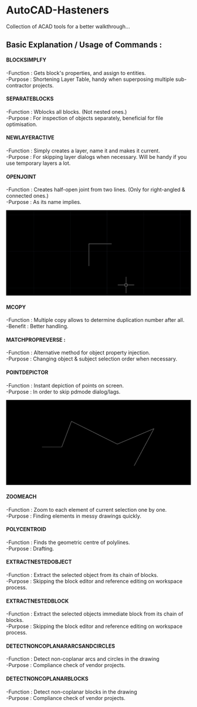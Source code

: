 # AutoCAD-Hasteners
Collection of ACAD tools for a better walkthrough...

## Basic Explanation / Usage of Commands :

#### BLOCKSIMPLFY    
-Function        : Gets block's properties, and assign to entities.\
-Purpose         : Shortening Layer Table, handy when superposing multiple sub-contractor projects.
                
#### SEPARATEBLOCKS  
-Function       : Wblocks all blocks. (Not nested ones.)\
-Purpose        : For inspection of objects separately, beneficial for file optimisation.
                 
#### NEWLAYERACTIVE  
-Function       : Simply creates a layer, name it and makes it current.\
-Purpose        : For skipping layer dialogs when necessary. Will be handy if you use temporary layers a lot.
                 
#### OPENJOINT      
-Function       : Creates half-open joint from two lines. (Only for right-angled & connected ones.)\
-Purpose        : As its name implies.
                 
![OpenJoint](images/OPENJOINT.gif)
               
#### MCOPY            
-Function      : Multiple copy allows to determine duplication number after all.\
-Benefit       : Better handling.
                  
#### MATCHPROPREVERSE : 
-Function      : Alternative method for object property injection.\
-Purpose       : Changing object & subject selection order when necessary.
                 
#### POINTDEPICTOR    
-Function      : Instant depiction of points on screen.\
-Purpose       : In order to skip pdmode dialog/lags.
                
![PointDepictor](images/POINTDEPICTOR.gif)
                
#### ZOOMEACH         
-Function      : Zoom to each element of current selection one by one.\
-Purpose       : Finding elements in messy drawings quickly.
                
#### POLYCENTROID         
-Function      : Finds the geometric centre of polylines.\
-Purpose       : Drafting.

#### EXTRACTNESTEDOBJECT         
-Function      : Extract the selected object from its chain of blocks.\
-Purpose       : Skipping the block editor and reference editing on workspace process.

#### EXTRACTNESTEDBLOCK         
-Function      : Extract the selected objects immediate block from its chain of blocks.\
-Purpose       : Skipping the block editor and reference editing on workspace process.

#### DETECTNONCOPLANARARCSANDCIRCLES         
-Function      : Detect non-coplanar arcs and circles in the drawing\
-Purpose       : Compliance check of vendor projects.

#### DETECTNONCOPLANARBLOCKS         
-Function      : Detect non-coplanar blocks in the drawing\
-Purpose       : Compliance check of vendor projects.
                  
